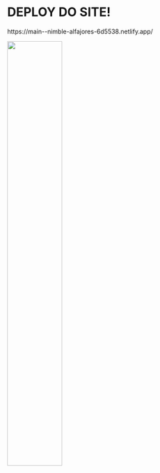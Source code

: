 <h1>DEPLOY DO SITE!</h1>
<P>https://main--nimble-alfajores-6d5538.netlify.app/</P>

[<img src="https://youtu.be/-z89TbpqHpE" width="50%">](https://youtu.be/-z89TbpqHpE)


